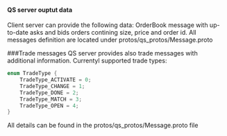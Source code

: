 #### QS server ouptut data
Client server can provide the following data:
OrderBook message with up-to-date asks and bids orders contining size, price and order id.
All messages definition are located under protos/qs_protos/Message.proto



###Trade messages
QS server provides also trade messages with additional information. Currentyl supported trade types:
```c++
enum TradeType {
    TradeType_ACTIVATE = 0;
    TradeType_CHANGE = 1;
    TradeType_DONE = 2;
    TradeType_MATCH = 3;
    TradeType_OPEN = 4;
}
```
All details can be found in the protos/qs_protos/Message.proto file